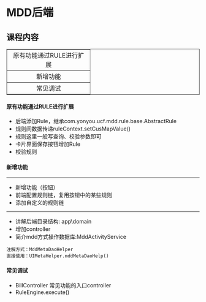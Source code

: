 # MDD后端

## 课程内容

<table border="1" cellpadding="3" cellspaing="3">
    <tr align="center">
        <td width="200px">原有功能通过RULE进行扩展</td>
    </tr>
    <tr align="center">
        <td width="200px">新增功能</td>
    </tr>
    <tr align="center">
         <td width="200px">常见调试</td>
     </tr>
</table>

#### 原有功能通过RULE进行扩展

- 后端添加Rule，继承com.yonyou.ucf.mdd.rule.base.AbstractRule
- 规则间数据传递ruleContext.setCusMapValue()
- 规则这里一般写查询、校验参数即可
- 卡片界面保存按钮增加Rule
- 校验规则

#### 新增功能

--- 

- 新增功能（按钮）
- 前端配置规则链，复用按钮中的某些规则
- 添加自定义的规则链

---
- 讲解后端目录结构: app\domain
- 增加controller
- 简介mdd方式操作数据库:MddActivityService
```
注解方式：MddMetaDaoHelper  
直接使用：UIMetaHelper.mddMetaDaoHelp()
```

#### 常见调试

- BillController  常见功能的入口controller
- RuleEngine.execute()
